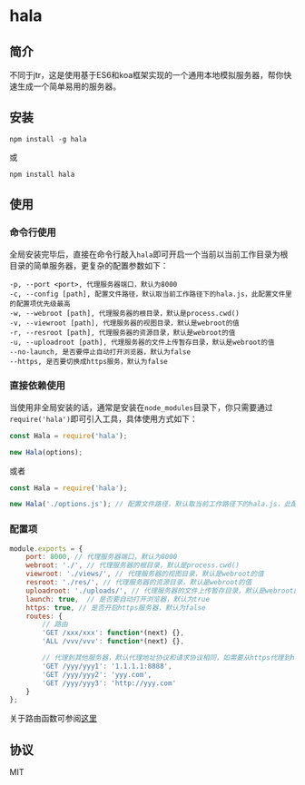 # hala

## 简介

不同于jtr，这是使用基于ES6和koa框架实现的一个通用本地模拟服务器，帮你快速生成一个简单易用的服务器。

## 安装

```
npm install -g hala
```

或

```
npm install hala
```

## 使用

### 命令行使用

全局安装完毕后，直接在命令行敲入`hala`即可开启一个当前以当前工作目录为根目录的简单服务器，更复杂的配置参数如下：

```
-p, --port <port>, 代理服务器端口，默认为8000
-c, --config [path], 配置文件路径，默认取当前工作路径下的hala.js，此配置文件里的配置项优先级最高
-w, --webroot [path], 代理服务器的根目录，默认是process.cwd()
-v, --viewroot [path], 代理服务器的视图目录，默认是webroot的值
-r, --resroot [path], 代理服务器的资源目录，默认是webroot的值
-u, --uploadroot [path], 代理服务器的文件上传暂存目录，默认是webroot的值
--no-launch, 是否要停止自动打开浏览器，默认为false
--https, 是否要切换成https服务，默认为false
```

### 直接依赖使用

当使用非全局安装的话，通常是安装在`node_modules`目录下，你只需要通过`require('hala')`即可引入工具，具体使用方式如下：

```javascript
const Hala = require('hala');

new Hala(options);
```

或者

```javascript
const Hala = require('hala');

new Hala('./options.js'); // 配置文件路径，默认取当前工作路径下的hala.js，此配置文件里的配置项优先级最高
```

### 配置项

```javascript
module.exports = {
    port: 8000, // 代理服务器端口，默认为8000
    webroot: './', // 代理服务器的根目录，默认是process.cwd()
    viewroot: './views/', // 代理服务器的视图目录，默认是webroot的值
    resroot: './res/', // 代理服务器的资源目录，默认是webroot的值
    uploadroot: './uploads/', // 代理服务器的文件上传暂存目录，默认是webroot的值
    launch: true,  // 是否要自动打开浏览器，默认为true
    https: true, // 是否开启https服务器，默认为false
    routes: {
        // 路由
        'GET /xxx/xxx': function*(next) {},
        'ALL /vvv/vvv': function*(next) {},

        // 代理到其他服务器，默认代理地址协议和请求协议相同，如需要从https代理到http，请特别指明协议名
        'GET /yyy/yyy1': '1.1.1.1:8888',
        'GET /yyy/yyy2': 'yyy.com',
        'GET /yyy/yyy3': 'http://yyy.com'
    }
};
```

关于路由函数可参阅[这里](https://github.com/guo-yu/koa-guide#应用上下文context)

## 协议

MIT